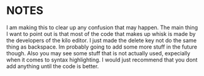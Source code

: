 # NOTES
I am making this to clear up any confusion that may happen. The main thing I want to point out is that most of the code that makes up whisk is made by the developers of the kilo editor. I just made the delete key not do the same thing as backspace. Im probably going to add some more stuff in the future though. Also you may see some stuff that is not actually used, expecially when it comes to syntax highlighting. I would just recommend that you dont add anything until the code is better.
